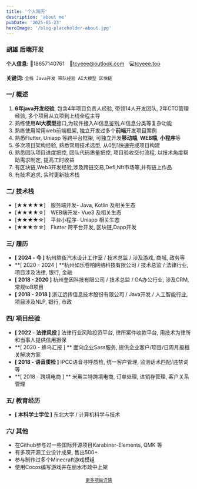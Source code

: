 ```yaml
---
title: '个人简历'
description: 'about me'
pubDate: '2025-05-23'
heroImage: '/blog-placeholder-about.jpg'
---
```



### 胡雄 后端开发

**个人信息:** 📱18657140761&emsp;📩tcyeee@outlook.com&emsp;💻[tcyeee.top](https://tcyeee.top)

**关键词:**  `全栈`&ensp;`Java开发`&ensp;`带队经验`&ensp;`AI大模型`&ensp;`区块链`



### 一/ 概述

1. **6年java开发经验**, 包含4年项目负责人经验, 带领14人开发团队, 2年CTO管理经验, 多个项目从立项到上线全程主导
2. 熟练使用**AI大模型**接口,为软件接入AI信息鉴别,AI信息分类等复杂功能
3. 熟练使用常用web前端框架, 独立开发过多个**前端**开发项目案例
4. 熟悉Flutter, Uniapp 等跨平台框架, 可独立开发**移动端**, **WEB端**, **小程序**等
5. 多次项目架构经验, 熟悉常用技术选型, 从0到1快速完成项目构建 
6. 熟悉团队项目进度把控, 团队代码质量把控, 项目验收交付流程, 以技术角度帮助需求制定, 提高工时收益
7. 有区块链,Web3开发经验,涉及跨链交易,Defi,Nft市场等,并有链上作品
8. 有技术追求, 实时更新技术栈



### 二/ 技术栈

- [★★★★★]&emsp;服务端开发- Java, Kotlin 及相关生态
- [★★★★☆]&emsp;WEB端开发- Vue3 及相关生态
- [★★★★☆]&emsp;平台小程序- Uniapp 相关生态
- [★★★☆☆]&emsp;Flutter 跨平台开发, 区块链,Dapp开发



### 三/ 履历

- **[ 2024 - 今  ]** 杭州熬夜汽水设计工作室       / 技术总监 / 涉及游戏, 商城, 政务等
- **[ 2020 - 2024 ] **杭州如乐卷柏网络科技有限公司 / 技术总监 / 法律行业, 项目涉及法律, 银行, 金融
- **[ 2018 - 2020 ]** 杭州奎因科技有限公司       / 技术总监 / OA办公行业, 涉及CRM, 常规toB项目
- **[ 2018 - 2018 ]** 浙江远传信息技术股份有限公司 / Java开发 / 人工智能行业, 项目涉及NLP, 银行, 市政



### 四/ 项目经验

- **[ 2022 - 法律风投 ]**  法律行业风险投资平台, 律所案件收款平台, 用技术为律所和当事人提供信用担保
- **[ 2020 - 蜂鸟汇报 ] ** 面向企业Sass服务, 提供企业客户/项目/日周月报相关解决方案
- **[ 2018 - 语音质检 ]**  IPCC语音寻呼质检, 统一客户管理, 监测话术匹配/违禁词等
- **[ 2018 - 跨境电商 ] ** 米奥兰特跨境电商, 订单处理, 进销存管理, 客户关系管理



### 五/ 教育经历

- **[ 本科学士学位 ]** 东北大学 / 计算机科学与技术



### 六/ 其他

- 在Github参与过一些国际开源项目Karabiner-Elements, QMK 等
- 有多项开源工业设计成果, 售出500+
- 参与制作过多个Minecraft游戏模组
- 使用Cocos编写游戏并在丽水市政中上架



<div style="text-align:center;">
	<img src="https://i.tcyeee.top/i/resume.png" alt="tmp" style="zoom:15%" />
	<br>
  <a style="font-size:12px" href="https://i.tcyeee.top/i/resume.html">更多项目详情</a>
</div>
